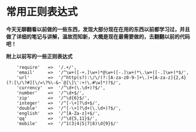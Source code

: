 # 常用正则表达式 #
**今天无聊翻看以前做的一些东西，发现大部分现在在用的东西以前都学习过，并且做了详细的笔记与讲解，温故而知新，大概是现在最需要做的，去翻翻以前的代码吧！**

**附上以前写的一些正则表达式**


		'require'   =>  '/.+/',
		'email'     =>  '/^\w+([-+.]\w+)*@\w+([-.]\w+)*\.\w+([-.]\w+)*$/',
		'url'       =>  '/^http(s?):\/\/(?:[A-za-z0-9-]+\.)+[A-za-z]{2,4}(?:[\/\?#][\/=\?%\-&~`@[\]\':+!\.#\w]*)?$/',
		'currency'  =>  '/^\d+(\.\d+)?$/',
		'number'    =>  '/^\d+$/',
		'zip'       =>  '/^\d{6}$/',
		'integer'   =>  '/^[-\+]?\d+$/',
		'double'    =>  '/^[-\+]?\d+(\.\d+)?$/',
		'english'   =>  '/^[A-Za-z]+$/',
		'qq'		=>	'/^\d{5,11}$/',
		'mobile'	=>	'/^1(3|4|5|7|8)\d{9}$/'